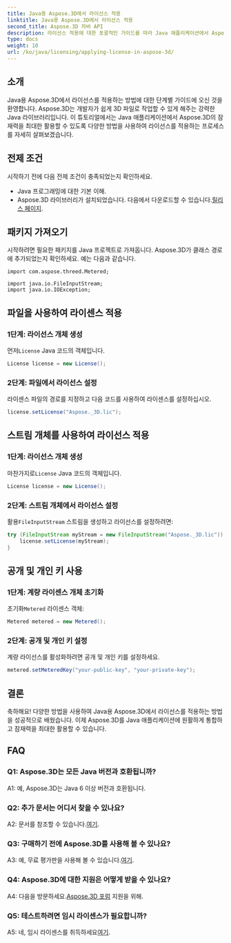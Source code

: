 ```yaml
---
title: Java용 Aspose.3D에서 라이선스 적용
linktitle: Java용 Aspose.3D에서 라이선스 적용
second_title: Aspose.3D 자바 API
description: 라이선스 적용에 대한 포괄적인 가이드를 따라 Java 애플리케이션에서 Aspose.3D의 잠재력을 최대한 활용하세요.
type: docs
weight: 10
url: /ko/java/licensing/applying-license-in-aspose-3d/
---
```

## 소개

Java용 Aspose.3D에서 라이선스를 적용하는 방법에 대한 단계별 가이드에 오신 것을 환영합니다. Aspose.3D는 개발자가 쉽게 3D 파일로 작업할 수 있게 해주는 강력한 Java 라이브러리입니다. 이 튜토리얼에서는 Java 애플리케이션에서 Aspose.3D의 잠재력을 최대한 활용할 수 있도록 다양한 방법을 사용하여 라이선스를 적용하는 프로세스를 자세히 살펴보겠습니다.

## 전제 조건

시작하기 전에 다음 전제 조건이 충족되었는지 확인하세요.

- Java 프로그래밍에 대한 기본 이해.
-  Aspose.3D 라이브러리가 설치되었습니다. 다음에서 다운로드할 수 있습니다.[릴리스 페이지](https://releases.aspose.com/3d/java/).

## 패키지 가져오기

시작하려면 필요한 패키지를 Java 프로젝트로 가져옵니다. Aspose.3D가 클래스 경로에 추가되었는지 확인하세요. 예는 다음과 같습니다.

```javaimport com.aspose.threed.License;
import com.aspose.threed.Metered;

import java.io.FileInputStream;
import java.io.IOException;
```

## 파일을 사용하여 라이센스 적용

### 1단계: 라이선스 개체 생성

 먼저`License` Java 코드의 객체입니다.

```java
License license = new License();
```

### 2단계: 파일에서 라이선스 설정

라이센스 파일의 경로를 지정하고 다음 코드를 사용하여 라이센스를 설정하십시오.

```java
license.setLicense("Aspose._3D.lic");
```

## 스트림 개체를 사용하여 라이선스 적용

### 1단계: 라이선스 개체 생성

 마찬가지로`License` Java 코드의 객체입니다.

```java
License license = new License();
```

### 2단계: 스트림 개체에서 라이선스 설정

 활용`FileInputStream` 스트림을 생성하고 라이선스를 설정하려면:

```java
try (FileInputStream myStream = new FileInputStream("Aspose._3D.lic")) {
    license.setLicense(myStream);
}
```

## 공개 및 개인 키 사용

### 1단계: 계량 라이센스 개체 초기화

 초기화`Metered` 라이센스 객체:

```java
Metered metered = new Metered();
```

### 2단계: 공개 및 개인 키 설정

계량 라이선스를 활성화하려면 공개 및 개인 키를 설정하세요.

```java
metered.setMeteredKey("your-public-key", "your-private-key");
```

## 결론

축하해요! 다양한 방법을 사용하여 Java용 Aspose.3D에서 라이선스를 적용하는 방법을 성공적으로 배웠습니다. 이제 Aspose.3D를 Java 애플리케이션에 원활하게 통합하고 잠재력을 최대한 활용할 수 있습니다.

## FAQ

### Q1: Aspose.3D는 모든 Java 버전과 호환됩니까?

A1: 예, Aspose.3D는 Java 6 이상 버전과 호환됩니다.

### Q2: 추가 문서는 어디서 찾을 수 있나요?

 A2: 문서를 참조할 수 있습니다.[여기](https://reference.aspose.com/3d/java/).

### Q3: 구매하기 전에 Aspose.3D를 사용해 볼 수 있나요?

 A3: 예, 무료 평가판을 사용해 볼 수 있습니다.[여기](https://releases.aspose.com/).

### Q4: Aspose.3D에 대한 지원은 어떻게 받을 수 있나요?

 A4: 다음을 방문하세요.[Aspose.3D 포럼](https://forum.aspose.com/c/3d/18) 지원을 위해.

### Q5: 테스트하려면 임시 라이센스가 필요합니까?

 A5: 네, 임시 라이센스를 취득하세요[여기](https://purchase.aspose.com/temporary-license/).